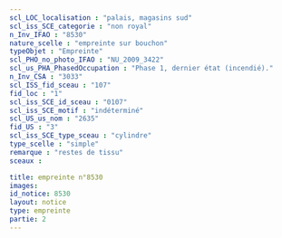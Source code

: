 ```yaml
---
scl_LOC_localisation : "palais, magasins sud"
scl_iss_SCE_categorie : "non royal"
n_Inv_IFAO : "8530"
nature_scelle : "empreinte sur bouchon"
typeObjet : "Empreinte"
scl_PHO_no_photo_IFAO : "NU_2009_3422"
scl_us_PHA_PhasedOccupation : "Phase 1, dernier état (incendié)."
n_Inv_CSA : "3033"
scl_ISS_fid_sceau : "107"
fid_loc : "1"
scl_iss_SCE_id_sceau : "0107"
scl_iss_SCE_motif : "indéterminé"
scl_US_us_nom : "2635"
fid_US : "3"
scl_iss_SCE_type_sceau : "cylindre"
type_scelle : "simple"
remarque : "restes de tissu"
sceaux :

title: empreinte n°8530
images: 
id_notice: 8530
layout: notice
type: empreinte
partie: 2
---
```

